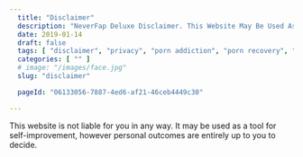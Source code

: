 ```yaml
---
  title: "Disclaimer"
  description: "NeverFap Deluxe Disclaimer. This Website May Be Used As A Tool For Self-Improvement, However Personal Outcomes Are Up To You To Decide. NoFap Companion."
  date: 2019-01-14
  draft: false
  tags: [ "disclaimer", "privacy", "porn addiction", "porn recovery", "addiction recovery", "addiction", "awareness", "nofap", "neverfap", "neverfap deluxe" ]
  categories: [ "" ]
  # image: "/images/face.jpg"
  slug: "disclaimer"

  pageId: "06133056-7887-4ed6-af21-46ceb4449c30"

---
```


This website is not liable for you in any way. It may be used as a tool for self-improvement, however personal outcomes are entirely up to you to decide.
